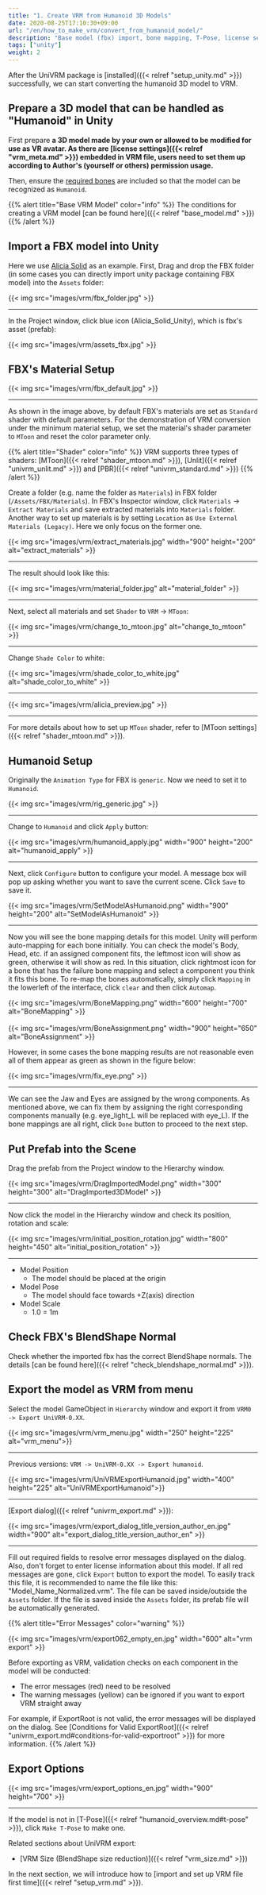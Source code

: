 ```yaml
---
title: "1. Create VRM from Humanoid 3D Models"
date: 2020-08-25T17:10:30+09:00
url: "/en/how_to_make_vrm/convert_from_humanoid_model/"
description: "Base model (fbx) import, bone mapping, T-Pose, license setup"
tags: ["unity"]
weight: 2
---
```


After the UniVRM package is [installed]({{< relref "setup_unity.md" >}}) successfully, we can start converting the humanoid 3D model to VRM. 

## Prepare a 3D model that can be handled as "Humanoid" in Unity

First prepare **a 3D model made by your own or allowed to be modified for use as VR avatar. As there are [license settings]({{< relref "vrm_meta.md" >}}) embedded in VRM file, users need to set them up according to Author's (yourself or others) permission usage.**

Then, ensure the [required bones](https://github.com/vrm-c/vrm-specification/blob/master/specification/0.0/README.md#defined-bones) are included so that the model can be recognized as `Humanoid`.

{{% alert title="Base VRM Model" color="info" %}}
The conditions for creating a VRM model [can be found here]({{< relref "base_model.md" >}})
{{% /alert %}}

## Import a FBX model into Unity

Here we use [Alicia Solid](https://3d.nicovideo.jp/works/td14712) as an example. 
First, Drag and drop the FBX folder (in some cases you can directly import unity package containing FBX model) into the `Assets` folder:

{{< img src="images/vrm/fbx_folder.jpg" >}}
<hr>

In the Project window, click blue icon (Alicia_Solid_Unity), which is fbx's asset (prefab):

{{< img src="images/vrm/assets_fbx.jpg" >}}

## FBX's Material Setup

{{< img src="images/vrm/fbx_default.jpg" >}}
<hr>

As shown in the image above, by default FBX's materials are set as `Standard` shader with default parameters. For the demonstration of VRM conversion under the minimum material setup, we set the material's shader parameter to `MToon` and reset the color parameter only.

{{% alert title="Shader" color="info" %}}
VRM supports three types of shaders: [MToon]({{< relref "shader_mtoon.md" >}}), [Unlit]({{< relref "univrm_unlit.md" >}}) and [PBR]({{< relref "univrm_standard.md" >}})
{{% /alert %}}

Create a folder (e.g. name the folder as `Materials`) in FBX folder (`/Assets/FBX/Materials`). In FBX's Inspector window, click `Materials` -> `Extract Materials` and save extracted materials into `Materials` folder. Another way to set up materials is by setting `Location` as `Use External Materials (Legacy)`. Here we only focus on the former one.

{{< img src="images/vrm/extract_materials.jpg" width="900" height="200" alt="extract_materials" >}}
<hr>

The result should look like this:

{{< img src="images/vrm/material_folder.jpg" alt="material_folder" >}}
<hr>

Next, select all materials and set `Shader` to `VRM` -> `MToon`:

{{< img src="images/vrm/change_to_mtoon.jpg" alt="change_to_mtoon" >}}
<hr>

Change `Shade Color` to white:

{{< img src="images/vrm/shade_color_to_white.jpg" alt="shade_color_to_white" >}}
<hr>

{{< img src="images/vrm/alicia_preview.jpg" >}}
<hr>

For more details about how to set up `MToon` shader, refer to [MToon settings]({{< relref "shader_mtoon.md" >}}).

## Humanoid Setup

Originally the `Animation Type` for FBX is `generic`. Now we need to set it to `Humanoid`.

{{< img src="images/vrm/rig_generic.jpg" >}}
<hr>

Change to `Humanoid` and click `Apply` button:

{{< img src="images/vrm/humanoid_apply.jpg" width="900" height="200" alt="humanoid_apply" >}}
<hr>

Next, click `Configure` button to configure your model. A message box will pop up asking whether you want to save the current scene. Click `Save` to save it.

{{< img src="images/vrm/SetModelAsHumanoid.png" width="900" height="200" alt="SetModelAsHumanoid" >}}
<hr>

Now you will see the bone mapping details for this model. Unity will perform auto-mapping for each bone initially. You can check the model's Body, Head, etc. if an assigned component fits, the leftmost icon will show as green, otherwise it will show as red. In this situation, click rightmost icon for a bone that has the failure bone mapping and select a component you think it fits this bone. To re-map the bones automatically, simply click `Mapping` in the lowerleft of the interface, click `clear` and then click `Automap`.

{{< img src="images/vrm/BoneMapping.png" width="600" height="700" alt="BoneMapping" >}}
<br>
<br>
{{< img src="images/vrm/BoneAssignment.png" width="900" height="650" alt="BoneAssignment" >}}

However, in some cases the bone mapping results are not reasonable even all of them appear as green as shown in the figure below:

{{< img src="images/vrm/fix_eye.png" >}}
<hr>

We can see the Jaw and Eyes are assigned by the wrong components. As mentioned above, we can fix them by assigning the right corresponding components manually (e.g. eye_light_L will be replaced with eye_L). If the bone mappings are all right, click `Done` button to proceed to the next step.

## Put Prefab into the Scene

Drag the prefab from the Project window to the Hierarchy window.

{{< img src="images/vrm/DragImportedModel.png" width="300" height="300" alt="DragImported3DModel" >}}
<hr>

Now click the model in the Hierarchy window and check its position, rotation and scale:

{{< img src="images/vrm/initial_position_rotation.jpg" width="800" height="450" alt="initial_position_rotation" >}}
<hr>

* Model Position
	* The model should be placed at the origin
* Model Pose
	* The model should face towards +Z(axis) direction
* Model Scale
	* 1.0 = 1m

## Check FBX's BlendShape Normal

Check whether the imported fbx has the correct BlendShape normals. The details [can be found here]({{< relref "check_blendshape_normal.md" >}}).

## Export the model as VRM from menu

Select the model GameObject in `Hierarchy` window and export it from `VRM0 -> Export UniVRM-0.XX`.

{{< img src="images/vrm/vrm_menu.jpg" width="250" height="225" alt="vrm_menu">}}
<hr>

Previous versions: `VRM -> UniVRM-0.XX -> Export humanoid`.

{{< img src="images/vrm/UniVRMExportHumanoid.jpg" width="400" height="225" alt="UniVRMExportHumanoid">}}
<hr>

[Export dialog]({{< relref "univrm_export.md" >}}):

{{< img src="images/vrm/export_dialog_title_version_author_en.jpg" width="900" alt="export_dialog_title_version_author_en" >}}
<hr>

Fill out required fields to resolve error messages displayed on the dialog. Also, don't forget to enter license information about this model.
If all red messages are gone, click `Export` button to export the model. To easily track this file, it is recommended to name the file like this: "Model_Name_Normalized.vrm". The file can be saved inside/outside the `Assets` folder. If the file is saved inside the `Assets` folder, its prefab file will be automatically generated.

{{% alert title="Error Messages" color="warning" %}}

{{< img src="images/vrm/export062_empty_en.jpg" width="600" alt="vrm export" >}}

Before exporting as VRM, validation checks on each component in the model will be conducted:

* The error messages (red) need to be resolved
* The warning messages (yellow) can be ignored if you want to export VRM straight away

For example, if ExportRoot is not valid, the error messages will be displayed on the dialog. See [Conditions for Valid ExportRoot]({{< relref "univrm_export.md#conditions-for-valid-exportroot" >}}) for more information.
{{% /alert %}}

## Export Options

{{< img src="images/vrm/export_options_en.jpg" width="900" height="700" >}}
<hr>

If the model is not in [T-Pose]({{< relref "humanoid_overview.md#t-pose" >}}), click `Make T-Pose` to make one.

Related sections about UniVRM export:
  * [VRM Size (BlendShape size reduction)]({{< relref "vrm_size.md" >}})

In the next section, we will introduce how to [import and set up VRM file first time]({{< relref "setup_vrm.md" >}}).
